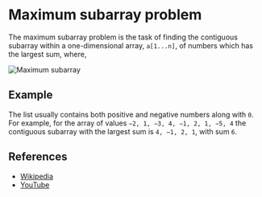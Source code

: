 # Maximum subarray problem

The maximum subarray problem is the task of finding the contiguous 
subarray within a one-dimensional array, `a[1...n]`, of numbers 
which has the largest sum, where,

![Maximum subarray](https://wikimedia.org/api/rest_v1/media/math/render/svg/e8960f093107b71b21827e726e2bad8b023779b2)

## Example

The list usually contains both positive and negative numbers along 
with `0`. For example, for the array of 
values `−2, 1, −3, 4, −1, 2, 1, −5, 4` the contiguous subarray 
with the largest sum is `4, −1, 2, 1`, with sum `6`.

## References

- [Wikipedia](https://en.wikipedia.org/wiki/Maximum_subarray_problem)
- [YouTube](https://www.youtube.com/watch?v=ohHWQf1HDfU)
